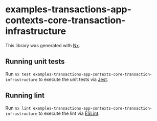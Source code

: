 # examples-transactions-app-contexts-core-transaction-infrastructure

This library was generated with [Nx](https://nx.dev).

## Running unit tests

Run `nx test examples-transactions-app-contexts-core-transaction-infrastructure` to execute the unit tests via [Jest](https://jestjs.io).

## Running lint

Run `nx lint examples-transactions-app-contexts-core-transaction-infrastructure` to execute the lint via [ESLint](https://eslint.org/).
